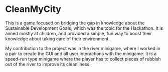 # CleanMyCity
This is a game focused on bridging the gap in knowledge about the Sustainable Development Goals, which was the topic for the Hackathon. It is aimed mostly at children, and provided a simple, fun way to boost their knowledge about taking care of their environment.

My contribution to the project was in the river minigame, where I worked in a pair to create the GUI and all user interactions with the minigame. It is a speed-run type minigame where the player has to collect pieces of rubbish out of the river to improve its cleanliness.
